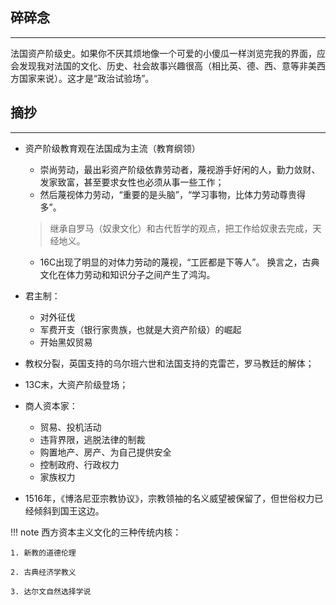 ## 碎碎念
----

法国资产阶级史。如果你不厌其烦地像一个可爱的小傻瓜一样浏览完我的界面，应会发现我对法国的文化、历史、社会故事兴趣很高（相比英、德、西、意等非美西方国家来说）。这才是“政治试验场”。


## 摘抄
-----

- 资产阶级教育观在法国成为主流（教育纲领）
    - 崇尚劳动，最出彩资产阶级依靠劳动者，蔑视游手好闲的人，勤力敛财、发家致富，甚至要求女性也必须从事一些工作；
    - 然后蔑视体力劳动，“重要的是头脑”，“学习事物，比体力劳动尊贵得多”。
    > 继承自罗马（奴隶文化）和古代哲学的观点，把工作给奴隶去完成，天经地义。
    - 16C出现了明显的对体力劳动的蔑视，“工匠都是下等人”。 换言之，古典文化在体力劳动和知识分子之间产生了鸿沟。


- 君主制：
    - 对外征伐
    - 军费开支（银行家贵族，也就是大资产阶级）的崛起
    - 开始黑奴贸易
- 教权分裂，英国支持的乌尔班六世和法国支持的克雷芒，罗马教廷的解体；
- 13C末，大资产阶级登场；
- 商人资本家：
    - 贸易、投机活动
    - 违背界限，逃脱法律的制裁
    - 购置地产、房产、为自己提供安全
    - 控制政府、行政权力
    - 家族权力
- 1516年，《博洛尼亚宗教协议》，宗教领袖的名义威望被保留了，但世俗权力已经倾斜到国王这边。


!!! note 
    西方资本主义文化的三种传统内核：

    1. 新教的道德伦理

    2. 古典经济学教义

    3. 达尔文自然选择学说